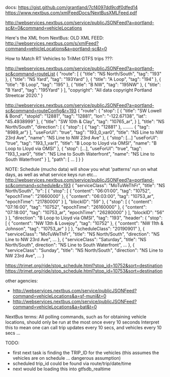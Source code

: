 docs:
  https://gist.github.com/grantland/7cf4097dd9cdf0dfed14
  https://www.nextbus.com/xmlFeedDocs/NextBusXMLFeed.pdf

http://webservices.nextbus.com/service/publicJSONFeed?a=portland-sc&t=0&command=vehicleLocations

Here's the XML from NextBus:
OLD XML FEED: http://webservices.nextbus.com/s/xmlFeed?command=vehicleLocations&a=portland-sc&t=0
<body copyright="All data copyright Portland Streetcar 2019.">
    <vehicle id="S026" routeTag="193" dirTag="193_1_var0" lat="45.49893" lon="-122.67181" secsSinceReport="12" predictable="true" heading="182" speedKmHr="0" />
    <vehicle id="S025" routeTag="193" dirTag="193_0_var0" lat="45.49397" lon="-122.67161" secsSinceReport="50" predictable="true" heading="109" speedKmHr="0" />
    <vehicle id="S008" routeTag="194" dirTag="194_0_var1" lat="45.50259" lon="-122.67175" secsSinceReport="3" predictable="true" heading="247" speedKmHr="0" />
    <vehicle id="S005" routeTag="194" dirTag="194_0_var3" lat="45.514515" lon="-122.68504" secsSinceReport="59" predictable="true" heading="25" speedKmHr="0" />
    <vehicle id="S022" routeTag="195" dirTag="195_0_var0" lat="45.513016" lon="-122.6814" secsSinceReport="69" predictable="true" heading="113" speedKmHr="0" />
    <lastTime time="1566411708213" />
</body>

How to Match RT Vehicles to TriMet GTFS trips ???:

http://webservices.nextbus.com/service/publicJSONFeed?a=portland-sc&command=routeList
{
  "route": [
    {
      "title": "NS North/South",
      "tag": "193"
    },
    {
      "title": "NS Yard",
      "tag": "193Yard"
    },
    {
      "title": "A Loop",
      "tag": "194"
    },
    {
      "title": "B Loop",
      "tag": "195"
    },
    {
      "title": "B NW",
      "tag": "195NW"
    },
    {
      "title": "B Yard",
      "tag": "195Yard"
    }
  ],
  "copyright": "All data copyright Portland Streetcar 2020."
}

http://webservices.nextbus.com/service/publicJSONFeed?a=portland-sc&command=routeConfig&r=193
{
    "route": {
        "stop": [
            {
                "title": "SW Lowell & Bond",
                "stopId": "12881",
                "tag": "12881",
                "lon": "-122.67138",
                "lat": "45.4938999"
            },
            {
                "title": "SW 10th & Clay",
                "tag": "10765_ar",
            }
        ],
        "title": "NS North/South",
        "direction": [
            {
                "stop": [
                    {   "tag": "12881"  },
                    ........
                    {   "tag": "8989_ar"}
                ],
                "useForUI": "true",
                "tag": "193_0_var0",
                "title": "NS Line to NW 23rd Ave",
                "name": "NS Line to NW 23rd Ave"
            },
            {
                "stop": [...]
                "useForUI": "true",
                "tag": "193_1_var1",
                "title": "B Loop to Lloyd via OMSI",
                "name": "B Loop to Lloyd via OMSI"
            },
            {
                "stop": [...],
                "useForUI": "true",
                "tag": "193_1_var0",
                "title": "NS Line to South Waterfront",
                "name": "NS Line to South Waterfront"
            }
        ],
        "path": [ ... ]
    }
}

NOTE: Schedule (mucho data) will show you what 'patterns' run on what days, as well as what service keys run etc...
http://webservices.nextbus.com/service/publicJSONFeed?a=portland-sc&command=schedule&r=193
{
    "serviceClass": "MoTuWeThFr",
    "title": "NS North/South",
    "tr": [
        {
            "stop": [
                {
                    "content": "06:01:00",
                    "tag": "10752",
                    "epochTime": "21660000"
                },
                {
                    "content": "06:03:00",
                    "tag": "10753_ar",
                    "epochTime": "21780000"
                }
            ],
            "blockID": "59"
        },
        {
            "stop": [
                {
                    "content": "07:16:00",
                    "tag": "10752",
                    "epochTime": "26160000"
                },
                {
                    "content": "07:18:00",
                    "tag": "10753_ar",
                    "epochTime": "26280000"
                }
            ],
            "blockID": "56"
        }
    ],
    "direction": "B Loop to Lloyd via OMSI",
    "tag": "193",
    "header": {
        "stop": [
            {
                "content": "NW 13th & Lovejoy",
                "tag": "10752"
            },
            {
                "content": "NW 11th & Johnson",
                "tag": "10753_ar"
            }
        ]
    },
    "scheduleClass": "20190901"
},
{
    "serviceClass": "MoTuWeThFr",
    "title": "NS North/South",
    "direction": "NS Line to NW 23rd Ave",
    ...
},
{
    "serviceClass": "Saturday",
    "title": "NS North/South",
    direction": "NS Line to South Waterfront",
    ...
},
{
    "serviceClass": "Sunday",
    "title": "NS North/South",
    "direction": "NS Line to NW 23rd Ave",
    ...
}

https://trimet.org/ride/stop_schedule.html?stop_id=10752&sort=destination
https://trimet.org/ride/stop_schedule.html?stop_id=10753&sort=destination


other agencies:
 - http://webservices.nextbus.com/service/publicJSONFeed?command=vehicleLocations&a=sf-muni&t=0
 - http://webservices.nextbus.com/service/publicJSONFeed?command=vehicleLocations&a=bat&t=0

NextBus terms:
   All polling commands, such as for obtaining vehicle locations, should only be run at the most once every 10 seconds
   Interpret this to mean one can call trip updates every 10 secs, and vehicles every 10 secs ...



TODO:
 - first next task is finding the TRIP_ID for the vehicles (this assumes the vehicles are on schedule ... dangerous assumption)
 - scheduled trip_id could be found via route/trip/date/time 
 - next would be loading this into gtfsdb_realtime
 


